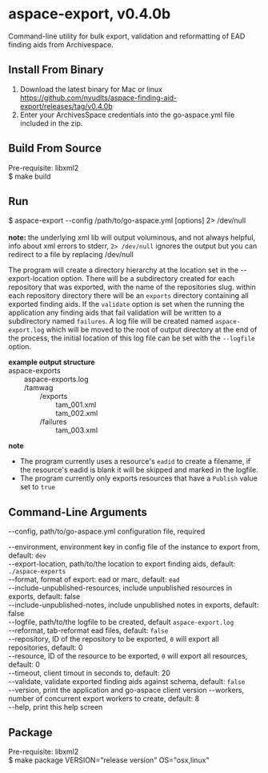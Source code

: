 aspace-export, v0.4.0b
=============
Command-line utility for bulk export, validation and reformatting of EAD finding aids from Archivespace.

Install From Binary
-------------------
1. Download the latest binary for Mac or linux https://github.com/nyudlts/aspace-finding-aid-export/releases/tag/v0.4.0b
3. Enter your ArchivesSpace credentials into the go-aspace.yml file included in the zip.

Build From Source
-----------------
Pre-requisite: libxml2<br>
$ make build 

Run
---
$ aspace-export --config /path/to/go-aspace.yml [options] 2> /dev/null 
<br><br><b>note:</b> the underlying xml lib will output voluminous, and not always helpful, info about xml errors to stderr, `2> /dev/null` ignores the output but you can redirect to a file by replacing /dev/null 

The program will create a directory hierarchy at the location set in the --export-location option. There will be a subdirectory created for each repository that was exported, with the name of the repositories slug.
within each repository directory there will be an `exports` directory containing all exported finding aids. 
If the `validate` option is set when the running the application any finding aids that fail validation will be written to a subdirectory named `failures`.
A log file will be created named `aspace-export.log` which will be moved to the root of output directory at the end of the process, the initial location of this log file can be set with the `--logfile` option.


**example output structure**<br>
aspace-exports<br>
&nbsp;&nbsp;&nbsp;&nbsp;&nbsp;&nbsp;&nbsp;&nbsp;aspace-exports.log<br>
&nbsp;&nbsp;&nbsp;&nbsp;&nbsp;&nbsp;&nbsp;&nbsp;/tamwag<br>
&nbsp;&nbsp;&nbsp;&nbsp;&nbsp;&nbsp;&nbsp;&nbsp;&nbsp;&nbsp;&nbsp;&nbsp;&nbsp;&nbsp;&nbsp;&nbsp;/exports<br>
&nbsp;&nbsp;&nbsp;&nbsp;&nbsp;&nbsp;&nbsp;&nbsp;&nbsp;&nbsp;&nbsp;&nbsp;&nbsp;&nbsp;&nbsp;&nbsp;&nbsp;&nbsp;&nbsp;&nbsp;&nbsp;&nbsp;&nbsp;&nbsp;tam_001.xml<br>
&nbsp;&nbsp;&nbsp;&nbsp;&nbsp;&nbsp;&nbsp;&nbsp;&nbsp;&nbsp;&nbsp;&nbsp;&nbsp;&nbsp;&nbsp;&nbsp;&nbsp;&nbsp;&nbsp;&nbsp;&nbsp;&nbsp;&nbsp;&nbsp;tam_002.xml<br>
&nbsp;&nbsp;&nbsp;&nbsp;&nbsp;&nbsp;&nbsp;&nbsp;&nbsp;&nbsp;&nbsp;&nbsp;&nbsp;&nbsp;&nbsp;&nbsp;/failures<br>
&nbsp;&nbsp;&nbsp;&nbsp;&nbsp;&nbsp;&nbsp;&nbsp;&nbsp;&nbsp;&nbsp;&nbsp;&nbsp;&nbsp;&nbsp;&nbsp;&nbsp;&nbsp;&nbsp;&nbsp;&nbsp;&nbsp;&nbsp;&nbsp;tam_003.xml<br>

**note**</br>
* The program currently uses a resource's `eadid` to create a filename, if the resource's eadid is blank it will be skipped and marked in the logfile.<br>
* The program currently only exports resources that have a `Publish` value set to `true`<br>

Command-Line Arguments
----------------------
--config, path/to/go-aspace.yml configuration file, required<br>

--environment, environment key in config file of the instance to export from, default: `dev`<br>
--export-location, path/to/the location to export finding aids, default: `./aspace-exports`<br>
--format, format of export: ead or marc, default: `ead`<br/>
--include-unpublished-resources, include unpublished resources in exports, default: false<br>
--include-unpublished-notes, include unpublished notes in exports, default: false<br>
--logfile, path/to/the logfile to be created, default `aspace-export.log`<br>
--reformat, tab-reformat ead files, default: `false`<br/>
--repository, ID of the repository to be exported, `0` will export all repositories, default: 0<br>
--resource, ID of the resource to be exported, `0` will export all resources, default: 0<br>
--timeout, client timout in seconds to, default: 20<br>
--validate, validate exported finding aids against schema, default: `false`<br>
--version, print the application and go-aspace client version
--workers, number of concurrent export workers to create, default: 8<br>
--help, print this help screen<br>

Package
-----------------
Pre-requisite: libxml2<br>
$ make package VERSION="release version" OS="osx,linux"

